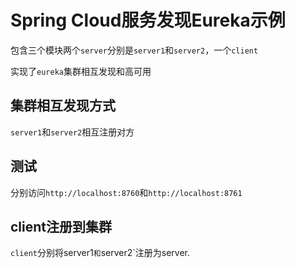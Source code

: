 # Spring Cloud服务发现Eureka示例

包含三个模块两个`server`分别是`server1`和`server2`，一个`client`

实现了`eureka`集群相互发现和高可用

## 集群相互发现方式

`server1`和`server2`相互注册对方

## 测试

分别访问`http://localhost:8760`和`http://localhost:8761`

## client注册到集群

`client`分别将server1`和`server2`注册为server.



